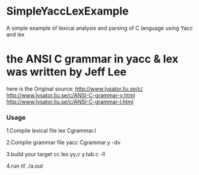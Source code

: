 # SimpleYaccLexExample
A simple example of lexical  analysis and parsing of C language using Yacc and lex

# the ANSI C grammar in yacc & lex was written by Jeff Lee
here is the Original source:
http://www.lysator.liu.se/c/
http://www.lysator.liu.se/c/ANSI-C-grammar-y.html
http://www.lysator.liu.se/c/ANSI-C-grammar-l.html

### Usage
1.Compile lexical file
 lex Cgrammar.l
 
 
2.Complie grammar file
 yacc Cgrammar.y -dv
 
 
3.build your target
 cc lex.yy.c y.tab.c -ll
 
 
4.run it!
./a.out

